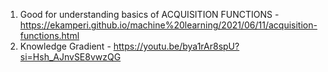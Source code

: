 1. Good for understanding basics of ACQUISITION FUNCTIONS - https://ekamperi.github.io/machine%20learning/2021/06/11/acquisition-functions.html
2. Knowledge Gradient - https://youtu.be/bya1rAr8spU?si=Hsh_AJnvSE8vwzQG

